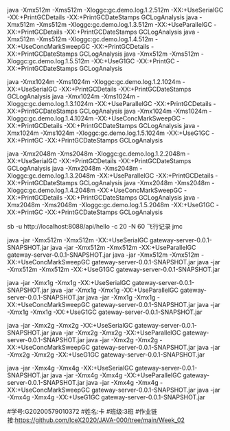 java -Xmx512m -Xms512m -Xloggc:gc.demo.log.1.2.512m -XX:+UseSerialGC -XX:+PrintGCDetails -XX:+PrintGCDateStamps GCLogAnalysis
java -Xmx512m -Xms512m -Xloggc:gc.demo.log.1.3.512m -XX:+UseParallelGC -XX:+PrintGCDetails -XX:+PrintGCDateStamps GCLogAnalysis
java -Xmx512m -Xms512m -Xloggc:gc.demo.log.1.4.512m -XX:+UseConcMarkSweepGC -XX:+PrintGCDetails -XX:+PrintGCDateStamps GCLogAnalysis
java -Xmx512m -Xms512m -Xloggc:gc.demo.log.1.5.512m -XX:+UseG1GC -XX:+PrintGC -XX:+PrintGCDateStamps GCLogAnalysis

java -Xmx1024m -Xms1024m -Xloggc:gc.demo.log.1.2.1024m -XX:+UseSerialGC -XX:+PrintGCDetails -XX:+PrintGCDateStamps GCLogAnalysis
java -Xmx1024m -Xms1024m -Xloggc:gc.demo.log.1.3.1024m -XX:+UseParallelGC -XX:+PrintGCDetails -XX:+PrintGCDateStamps GCLogAnalysis
java -Xmx1024m -Xms1024m -Xloggc:gc.demo.log.1.4.1024m -XX:+UseConcMarkSweepGC -XX:+PrintGCDetails -XX:+PrintGCDateStamps GCLogAnalysis
java -Xmx1024m -Xms1024m -Xloggc:gc.demo.log.1.5.1024m -XX:+UseG1GC -XX:+PrintGC -XX:+PrintGCDateStamps GCLogAnalysis

java -Xmx2048m -Xms2048m -Xloggc:gc.demo.log.1.2.2048m -XX:+UseSerialGC -XX:+PrintGCDetails -XX:+PrintGCDateStamps GCLogAnalysis
java -Xmx2048m -Xms2048m -Xloggc:gc.demo.log.1.3.2048m -XX:+UseParallelGC -XX:+PrintGCDetails -XX:+PrintGCDateStamps GCLogAnalysis
java -Xmx2048m -Xms2048m -Xloggc:gc.demo.log.1.4.2048m -XX:+UseConcMarkSweepGC -XX:+PrintGCDetails -XX:+PrintGCDateStamps GCLogAnalysis
java -Xmx2048m -Xms2048m -Xloggc:gc.demo.log.1.5.2048m -XX:+UseG1GC -XX:+PrintGC -XX:+PrintGCDateStamps GCLogAnalysis

sb -u http://localhost:8088/api/hello -c 20 -N 60
飞行记录 jmc

java -jar -Xmx512m -Xmx512m -XX:+UseSerialGC gateway-server-0.0.1-SNAPSHOT.jar
java -jar -Xmx512m -Xmx512m -XX:+UseParallelGC gateway-server-0.0.1-SNAPSHOT.jar
java -jar -Xmx512m -Xmx512m -XX:+UseConcMarkSweepGC gateway-server-0.0.1-SNAPSHOT.jar
java -jar -Xmx512m -Xmx512m -XX:+UseG1GC gateway-server-0.0.1-SNAPSHOT.jar

java -jar -Xmx1g -Xmx1g -XX:+UseSerialGC gateway-server-0.0.1-SNAPSHOT.jar
java -jar -Xmx1g -Xmx1g -XX:+UseParallelGC gateway-server-0.0.1-SNAPSHOT.jar
java -jar -Xmx1g -Xmx1g -XX:+UseConcMarkSweepGC gateway-server-0.0.1-SNAPSHOT.jar
java -jar -Xmx1g -Xmx1g -XX:+UseG1GC gateway-server-0.0.1-SNAPSHOT.jar

java -jar -Xmx2g -Xmx2g -XX:+UseSerialGC gateway-server-0.0.1-SNAPSHOT.jar
java -jar -Xmx2g -Xmx2g -XX:+UseParallelGC gateway-server-0.0.1-SNAPSHOT.jar
java -jar -Xmx2g -Xmx2g -XX:+UseConcMarkSweepGC gateway-server-0.0.1-SNAPSHOT.jar
java -jar -Xmx2g -Xmx2g -XX:+UseG1GC gateway-server-0.0.1-SNAPSHOT.jar

java -jar -Xmx4g -Xmx4g -XX:+UseSerialGC gateway-server-0.0.1-SNAPSHOT.jar
java -jar -Xmx4g -Xmx4g -XX:+UseParallelGC gateway-server-0.0.1-SNAPSHOT.jar
java -jar -Xmx4g -Xmx4g -XX:+UseConcMarkSweepGC gateway-server-0.0.1-SNAPSHOT.jar
java -jar -Xmx4g -Xmx4g -XX:+UseG1GC gateway-server-0.0.1-SNAPSHOT.jar

#学号:G20200579010372
#姓名:卡
#班级:3班
#作业链接:https://github.com/IceX2020/JAVA-000/tree/main/Week_02